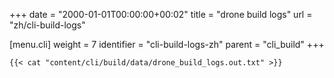 +++
date = "2000-01-01T00:00:00+00:02"
title = "drone build logs"
url = "zh/cli-build-logs"

[menu.cli]
  weight = 7
  identifier = "cli-build-logs-zh"
  parent = "cli_build"
+++

```text
{{< cat "content/cli/build/data/drone_build_logs.out.txt" >}}
```
